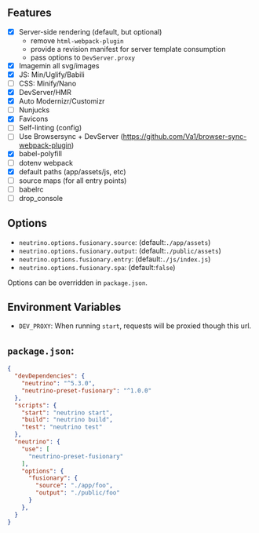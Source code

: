 ## Features

- [x] Server-side rendering (default, but optional)
  - remove `html-webpack-plugin`
  - provide a revision manifest for server template consumption
  - pass options to `DevServer.proxy`
- [x] Imagemin all svg/images
- [x] JS: Min/Uglify/Babili
- [ ] CSS: Minify/Nano
- [x] DevServer/HMR
- [x] Auto Modernizr/Customizr
- [ ] Nunjucks
- [x] Favicons
- [ ] Self-linting (config)
- [ ] Use Browsersync + DevServer (https://github.com/Va1/browser-sync-webpack-plugin)
- [x] babel-polyfill
- [ ] dotenv webpack
- [x] default paths (app/assets/js, etc)
- [ ] source maps (for all entry points)
- [ ] babelrc
- [ ] drop_console

## Options

* `neutrino.options.fusionary.source`: (default:`./app/assets`)
* `neutrino.options.fusionary.output`: (default:`./public/assets`)
* `neutrino.options.fusionary.entry`: (default:`./js/index.js`)
* `neutrino.options.fusionary.spa`: (default:`false`)

Options can be overridden in `package.json`.

## Environment Variables
* `DEV_PROXY`: When running `start`, requests will be proxied though this url.

## `package.json`:

```json
{
  "devDependencies": {
    "neutrino": "^5.3.0",
    "neutrino-preset-fusionary": "^1.0.0"
  },
  "scripts": {
    "start": "neutrino start",
    "build": "neutrino build",
    "test": "neutrino test"
  },
  "neutrino": {
    "use": [
      "neutrino-preset-fusionary"
    ],
    "options": {
      "fusionary": {
        "source": "./app/foo",
        "output": "./public/foo"
      }
    },
  }
}

```
